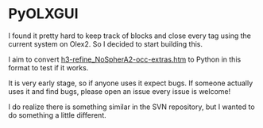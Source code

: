 # PyOLXGUI
I found it pretty hard to keep track of blocks and close every tag using the current system on Olex2. So I decided to 
start building this. 

I aim to convert [h3-refine_NoSpherA2-occ-extras.htm](h3-refine_NoSpherA2-extras.htm) to Python in this format to 
test if it works. 

It is very early stage, so if anyone uses it expect bugs. If someone actually uses it and find bugs, please open an issue
every issue is welcome!

I do realize there is something similar in the SVN repository, but I wanted to do something a little different. 
